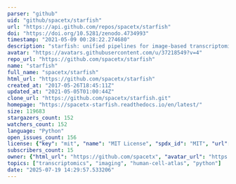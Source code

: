 ```yaml
---
parser: "github"
uid: "github/spacetx/starfish"
url: "https://api.github.com/repos/spacetx/starfish"
doi: "https://doi.org/10.5281/zenodo.4734993"
timestamp: "2021-05-09 00:28:22.274680"
description: "starfish: unified pipelines for image-based transcriptomics"
avatar: "https://avatars.githubusercontent.com/u/37218549?v=4"
repo_url: "https://github.com/spacetx/starfish"
name: "starfish"
full_name: "spacetx/starfish"
html_url: "https://github.com/spacetx/starfish"
created_at: "2017-05-26T18:45:11Z"
updated_at: "2021-05-05T01:00:44Z"
clone_url: "https://github.com/spacetx/starfish.git"
homepage: "https://spacetx-starfish.readthedocs.io/en/latest/"
size: 119683
stargazers_count: 152
watchers_count: 152
language: "Python"
open_issues_count: 156
license: {"key": "mit", "name": "MIT License", "spdx_id": "MIT", "url": "https://api.github.com/licenses/mit", "node_id": "MDc6TGljZW5zZTEz"}
subscribers_count: 15
owner: {"html_url": "https://github.com/spacetx", "avatar_url": "https://avatars.githubusercontent.com/u/37218549?v=4", "login": "spacetx", "type": "Organization"}
topics: ["transcriptomics", "imaging", "human-cell-atlas", "python"]
date: "2025-07-19 14:29:57.533206"
---
```


